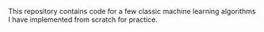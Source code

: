 This repository contains code for a few classic machine learning algorithms I have implemented from scratch for practice.
